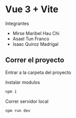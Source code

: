 # Vue 3 + Vite

Integrantes
* Mirse Maribel Hau Chi
* Asael Tun Franco 
* Isaac Quiroz Madrigal

## Correr el proyecto

Entrar a la carpeta del proyecto

Instalar modulos
```bash
npm i
```
Correr servidor local
```bash
npm run dev
```


